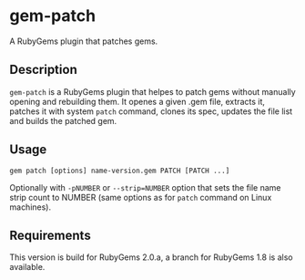 # gem-patch

A RubyGems plugin that patches gems.

## Description

`gem-patch` is a RubyGems plugin that helpes to patch gems without manually opening and rebuilding them. It openes a given .gem file, extracts it, patches it with system `patch` command, clones its spec, updates the file list and builds the patched gem.

## Usage

`gem patch [options] name-version.gem PATCH [PATCH ...]`

Optionally with `-pNUMBER` or `--strip=NUMBER` option that sets the file name strip count to NUMBER
(same options as for `patch` command on Linux machines).

## Requirements

This version is build for RubyGems 2.0.a, a branch for RubyGems 1.8 is also available.